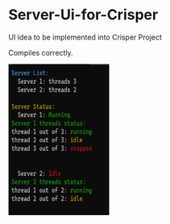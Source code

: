 # Server-Ui-for-Crisper
UI idea to be implemented into Crisper Project

Compiles correctly.

<img src="https://github.com/indirectDirectEnumeration69/Server-Ui-for-Crisper/blob/main/ServerPi.png" width="200px" height="300px">
